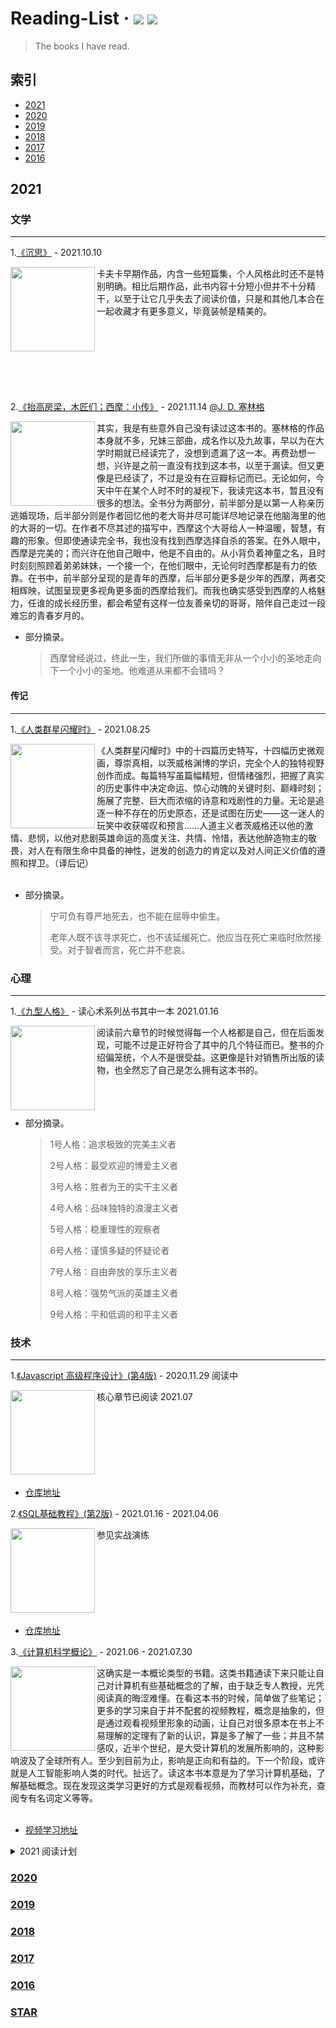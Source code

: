 
# Reading-List &middot; [![](https://img.shields.io/badge/books-@read-orange.svg)](https://github.com/kyriejoshua/readling-list) [![](https://img.shields.io/badge/origin-@douban-brightgreen.svg)](https://www.douban.com/)

> The books I have read.

## 索引

- [2021](#2021)
- [2020](#2020)
- [2019](#2019)
- [2018](#2018)
- [2017](#2017)
- [2016](#2016)

## 2021

### 文学
<hr/>

1.[《沉思》](https://book.douban.com/subject/35218473/) - 2021.10.10
<div><img align="left" width="135" src='https://img2.doubanio.com/view/subject/s/public/s33774033.jpg'/>卡夫卡早期作品，内含一些短篇集，个人风格此时还不是特别明确。相比后期作品，此书内容十分短小但并不十分精干，以至于让它几乎失去了阅读价值，只是和其他几本合在一起收藏才有更多意义，毕竟装帧是精美的。</div>

<br/>
<br/>
<br/>
<br/>
<br/>
<br/>
<br/>

2.[《抬高房梁，木匠们；西摩：小传》](https://book.douban.com/subject/26905153/) - 2021.11.14 [@J. D. 塞林格](https://book.douban.com/author/1358245/)
<div><img align="left" width="135" src='https://img3.doubanio.com/view/subject/s/public/s29917230.jpg'/>其实，我是有些意外自己没有读过这本书的。塞林格的作品本身就不多，兄妹三部曲，成名作以及九故事，早以为在大学时期就已经读完了，没想到遗漏了这一本。再费劲想一想，兴许是之前一直没有找到这本书，以至于漏读。但又更像是已经读了，不过是没有在豆瓣标记而已。无论如何，今天中午在某个人时不时的凝视下，我读完这本书，暂且没有很多的想法。全书分为两部分，前半部分是以第一人称亲历逃婚现场，后半部分则是作者回忆他的老大哥并尽可能详尽地记录在他脑海里的他的大哥的一切。在作者不尽其述的描写中，西摩这个大哥给人一种温暖，智慧，有趣的形象。但即使通读完全书，我也没有找到西摩选择自杀的答案。在外人眼中，西摩是完美的；而兴许在他自己眼中，他是不自由的。从小背负着神童之名，且时时刻刻照顾着弟弟妹妹，一个接一个，在他们眼中，无论何时西摩都是有力的依靠。在书中，前半部分呈现的是青年的西摩，后半部分更多是少年的西摩，两者交相辉映，试图呈现更多视角更多面的西摩给我们。而我也确实感受到西摩的人格魅力，任谁的成长经历里，都会希望有这样一位友善亲切的哥哥，陪伴自己走过一段难忘的青春岁月的。</div>

* 部分摘录。

  > 西摩曾经说过，终此一生，我们所做的事情无非从一个小小的圣地走向下一个小小的圣地。他难道从来都不会错吗？

#### 传记
<hr/>

1.[《人类群星闪耀时》](https://book.douban.com/subject/34434342/) - 2021.08.25
<div><img align="left" width="135" src='https://img1.doubanio.com/view/subject/s/public/s33300419.jpg'/>《人类群星闪耀时》中的十四篇历史特写，十四幅历史微观画，尊崇真相，以茨威格渊博的学识，完全个人的独特视野创作而成。每篇特写虽篇幅精短，但情绪强烈，把握了真实的历史事件中决定命运、惊心动魄的关键时刻、巅峰时刻；施展了完整、巨大而浓缩的诗意和戏剧性的力量。无论是追逐一种不存在的历史原态，还是试图在历史——这一迷人的玩笑中收获嗟叹和预言……人道主义者茨威格还以他的激情、悲悯，以他对悲剧英雄命运的高度关注、共情、怜惜，表达他醉造物主的敬畏，对人在有限生命中具备的神性，迸发的创造力的肯定以及对人间正义价值的遵照和捍卫。（译后记）</div>

<br/>

* 部分摘录。

  > 宁可负有尊严地死去，也不能在屈辱中偷生。
  >
  > 老年人既不该寻求死亡，也不该延缓死亡。他应当在死亡来临时欣然接受。对于智者而言，死亡并不悲哀。

### 心理
<hr/>

1.[《九型人格》](https://book.douban.com/subject/34614935/) - 读心术系列丛书其中一本 2021.01.16
<div><img align="left" width="135" src='https://img9.doubanio.com/view/subject/s/public/s33436775.jpg'/>
  阅读前六章节的时候觉得每一个人格都是自己，但在后面发现，可能不过是正好符合了其中的几个特征而已。整书的介绍偏笼统，个人不是很受益。这更像是针对销售所出版的读物，也全然忘了自己是怎么拥有这本书的。</div>

<br/>
<br/>
<br/>

* 部分摘录。

  > 1号人格：追求极致的完美主义者
  >
  > 2号人格：最受欢迎的博爱主义者
  >
  > 3号人格：胜者为王的实干主义者
  >
  > 4号人格：品味独特的浪漫主义者
  >
  > 5号人格：稳重理性的观察者
  >
  > 6号人格：谨慎多疑的怀疑论者
  >
  > 7号人格：自由奔放的享乐主义者
  >
  > 8号人格：强势气派的英雄主义者
  >
  > 9号人格：平和低调的和平主义者


### 技术
<hr/>

1.[《Javascript 高级程序设计》(第4版)](https://book.douban.com/subject/35175321/) - 2020.11.29 阅读中

<div><img align="left" width="135" src='https://img9.doubanio.com/view/subject/s/public/s33703494.jpg'/>核心章节已阅读 2021.07</div>
<br/>
<br/>
<br/>
<br/>
<br/>
<br/>
<br/>

* [仓库地址](https://github.com/kyriejoshua/javascript-study)

2.[《SQL基础教程》(第2版)](https://book.douban.com/subject/27055712/) - 2021.01.16 - 2021.04.06

<div><img align="left" width="135" src='https://img2.doubanio.com/view/subject/s/public/s29524313.jpg'/>参见实战演练</div>
<br/>
<br/>
<br/>
<br/>
<br/>
<br/>
<br/>

* [仓库地址](https://github.com/kyriejoshua/learn-sql/)

3.[《计算机科学概论》](https://book.douban.com/subject/1435554/) - 2021.06 - 2021.07.30

<div><img align="left" width="135" src='https://img3.doubanio.com/view/subject/s/public/s5989750.jpg'/>这确实是一本概论类型的书籍。这类书籍通读下来只能让自己对计算机有些基础概念的了解，由于缺乏专人教授，光凭阅读真的晦涩难懂。在看这本书的时候，简单做了些笔记；更多的学习来自于并不配套的视频教程，概念是抽象的，但是通过观看视频里形象的动画，让自己对很多原本在书上不易理解的定理有了新的认识，算是多了解了一些；并且不禁感叹，近半个世纪，是大受计算机的发展所影响的，这种影响波及了全球所有人。至少到目前为止，影响是正向和有益的。下一个阶段，或许就是人工智能影响人类的时代。扯远了。读这本书本意是为了学习计算机基础，了解基础概念。现在发现这类学习更好的方式是观看视频，而教材可以作为补充，查阅专有名词定义等等。</div>
<br/>

* [视频学习地址](https://www.bilibili.com/video/BV1EW411u7th)

<details>
<summary>2021 阅读计划</summary>

* 列一些书单，想到再补充。核心以技术类为主，文学为辅。
  * - [x] 计算机基础等
  * - [x] SQL基础教程
  * - [ ] JavaScript 高程及设计模式 第一季度核心阅读内容
  * - [ ] 算法与数据结构
  * …

</details>

### [2020](2020.md)
### [2019](2019.md)
### [2018](2018.md)
### [2017](2017.md)
### [2016](2016.md)
### [STAR](star.md)
